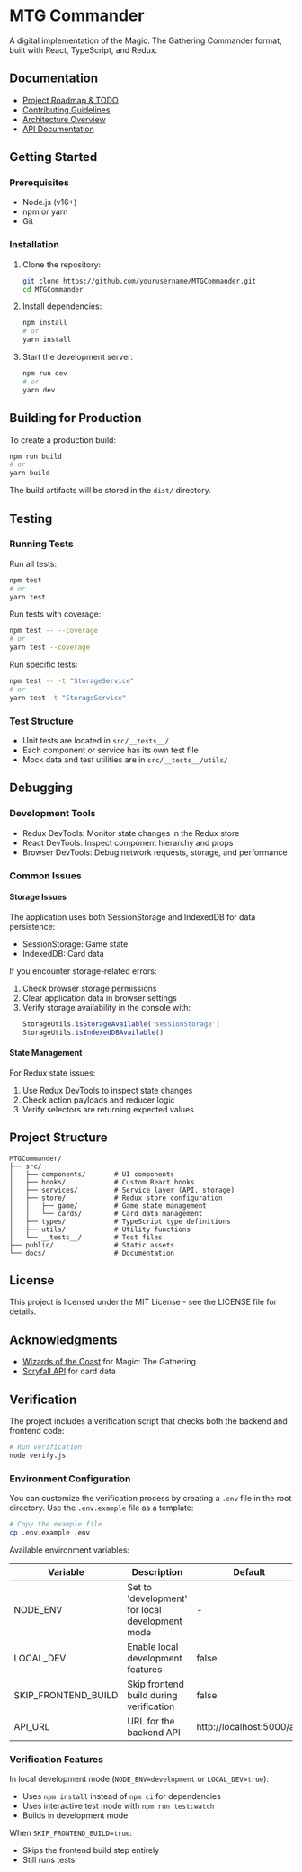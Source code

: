 # MTG Commander

A digital implementation of the Magic: The Gathering Commander format, built with React, TypeScript, and Redux.

## Documentation

- [Project Roadmap & TODO](./docs/TODO.md)
- [Contributing Guidelines](./docs/CONTRIBUTING.md)
- [Architecture Overview](./docs/ARCHITECTURE.md)
- [API Documentation](./docs/API.md)

## Getting Started

### Prerequisites

- Node.js (v16+)
- npm or yarn
- Git

### Installation

1. Clone the repository:
   ```bash
   git clone https://github.com/yourusername/MTGCommander.git
   cd MTGCommander
   ```

2. Install dependencies:
   ```bash
   npm install
   # or
   yarn install
   ```

3. Start the development server:
   ```bash
   npm run dev
   # or
   yarn dev
   ```

## Building for Production

To create a production build:

```bash
npm run build
# or
yarn build
```

The build artifacts will be stored in the `dist/` directory.

## Testing

### Running Tests

Run all tests:

```bash
npm test
# or
yarn test
```

Run tests with coverage:

```bash
npm test -- --coverage
# or
yarn test --coverage
```

Run specific tests:

```bash
npm test -- -t "StorageService"
# or
yarn test -t "StorageService"
```

### Test Structure

- Unit tests are located in `src/__tests__/`
- Each component or service has its own test file
- Mock data and test utilities are in `src/__tests__/utils/`

## Debugging

### Development Tools

- Redux DevTools: Monitor state changes in the Redux store
- React DevTools: Inspect component hierarchy and props
- Browser DevTools: Debug network requests, storage, and performance

### Common Issues

#### Storage Issues

The application uses both SessionStorage and IndexedDB for data persistence:
- SessionStorage: Game state
- IndexedDB: Card data

If you encounter storage-related errors:
1. Check browser storage permissions
2. Clear application data in browser settings
3. Verify storage availability in the console with:
   ```javascript
   StorageUtils.isStorageAvailable('sessionStorage')
   StorageUtils.isIndexedDBAvailable()
   ```

#### State Management

For Redux state issues:
1. Use Redux DevTools to inspect state changes
2. Check action payloads and reducer logic
3. Verify selectors are returning expected values

## Project Structure

```
MTGCommander/
├── src/
│   ├── components/       # UI components
│   ├── hooks/            # Custom React hooks
│   ├── services/         # Service layer (API, storage)
│   ├── store/            # Redux store configuration
│   │   ├── game/         # Game state management
│   │   └── cards/        # Card data management
│   ├── types/            # TypeScript type definitions
│   ├── utils/            # Utility functions
│   └── __tests__/        # Test files
├── public/               # Static assets
└── docs/                 # Documentation
```

## License

This project is licensed under the MIT License - see the LICENSE file for details.

## Acknowledgments

- [Wizards of the Coast](https://magic.wizards.com/) for Magic: The Gathering
- [Scryfall API](https://scryfall.com/docs/api) for card data

## Verification

The project includes a verification script that checks both the backend and frontend code:

```bash
# Run verification
node verify.js
```

### Environment Configuration

You can customize the verification process by creating a `.env` file in the root directory. Use the `.env.example` file as a template:

```bash
# Copy the example file
cp .env.example .env
```

Available environment variables:

| Variable | Description | Default |
|----------|-------------|---------|
| NODE_ENV | Set to 'development' for local development mode | - |
| LOCAL_DEV | Enable local development features | false |
| SKIP_FRONTEND_BUILD | Skip frontend build during verification | false |
| API_URL | URL for the backend API | http://localhost:5000/api |

### Verification Features

In local development mode (`NODE_ENV=development` or `LOCAL_DEV=true`):
- Uses `npm install` instead of `npm ci` for dependencies
- Uses interactive test mode with `npm run test:watch`
- Builds in development mode

When `SKIP_FRONTEND_BUILD=true`:
- Skips the frontend build step entirely
- Still runs tests 